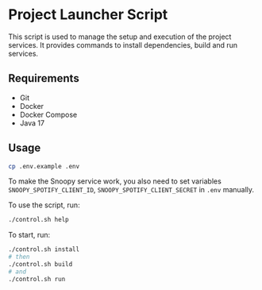 # Project Launcher Script

This script is used to manage the setup and execution of the project services. It provides commands to install dependencies, build and run services.

## Requirements

- Git
- Docker
- Docker Compose
- Java 17

## Usage


```bash
cp .env.example .env
```

To make the Snoopy service work, you also need to set variables `SNOOPY_SPOTIFY_CLIENT_ID`, `SNOOPY_SPOTIFY_CLIENT_SECRET` in `.env` manually.

To use the script, run:

```bash
./control.sh help
```

To start, run:

```bash
./control.sh install
# then
./control.sh build
# and
./control.sh run
```
